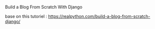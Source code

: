 Build a Blog From Scratch With Django

base on this tutoriel : https://realpython.com/build-a-blog-from-scratch-django/
